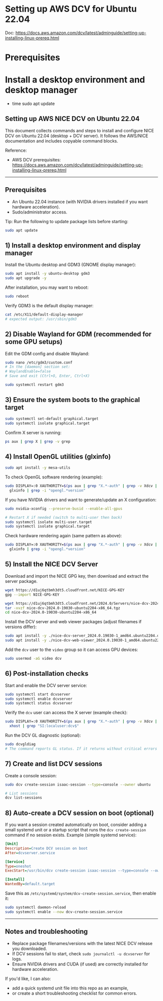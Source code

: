 # Setting up AWS DCV for Ubuntu 22.04
Doc: https://docs.aws.amazon.com/dcv/latest/adminguide/setting-up-installing-linux-prereq.html

# Prerequisites

# Install a desktop environment and desktop manager
- time sudo apt update
## Setting up AWS NICE DCV on Ubuntu 22.04

This document collects commands and steps to install and configure NICE DCV on Ubuntu 22.04 (desktop + DCV server). It follows the AWS/NICE documentation and includes copyable command blocks.

Reference:

- AWS DCV prerequisites: https://docs.aws.amazon.com/dcv/latest/adminguide/setting-up-installing-linux-prereq.html

---

## Prerequisites

- An Ubuntu 22.04 instance (with NVIDIA drivers installed if you want hardware acceleration).
- Sudo/administrator access.

Tip: Run the following to update package lists before starting:

```sh
sudo apt update
```

## 1) Install a desktop environment and display manager

Install the Ubuntu desktop and GDM3 (GNOME display manager):

```sh
sudo apt install -y ubuntu-desktop gdm3
sudo apt upgrade -y
```

After installation, you may want to reboot:

```sh
sudo reboot
```

Verify GDM3 is the default display manager:

```sh
cat /etc/X11/default-display-manager
# expected output: /usr/sbin/gdm3
```

## 2) Disable Wayland for GDM (recommended for some GPU setups)

Edit the GDM config and disable Wayland:

```sh
sudo nano /etc/gdm3/custom.conf
# In the [daemon] section set:
# WaylandEnable=false
# Save and exit (Ctrl+O, Enter, Ctrl+X)

sudo systemctl restart gdm3
```

## 3) Ensure the system boots to the graphical target

```sh
sudo systemctl set-default graphical.target
sudo systemctl isolate graphical.target
```

Confirm X server is running:

```sh
ps aux | grep X | grep -v grep
```

## 4) Install OpenGL utilities (glxinfo)

```sh
sudo apt install -y mesa-utils
```

To check OpenGL software rendering (example):

```sh
sudo DISPLAY=:0 XAUTHORITY=$(ps aux | grep "X.*-auth" | grep -v Xdcv | grep -v grep | sed -n 's/.*-auth \([^ ]\+\).*/\1/p') \ 
  glxinfo | grep -i "opengl.*version"
```

If you have NVIDIA drivers and want to generate/update an X configuration:

```sh
sudo nvidia-xconfig --preserve-busid --enable-all-gpus

# Restart X if needed (switch to multi-user then back)
sudo systemctl isolate multi-user.target
sudo systemctl isolate graphical.target
```

Check hardware rendering again (same pattern as above):

```sh
sudo DISPLAY=:0 XAUTHORITY=$(ps aux | grep "X.*-auth" | grep -v Xdcv | grep -v grep | sed -n 's/.*-auth \([^ ]\+\).*/\1/p') \ 
  glxinfo | grep -i "opengl.*version"
```

## 5) Install the NICE DCV Server

Download and import the NICE GPG key, then download and extract the server package.

```sh
wget https://d1uj6qtbmh3dt5.cloudfront.net/NICE-GPG-KEY
gpg --import NICE-GPG-KEY

wget https://d1uj6qtbmh3dt5.cloudfront.net/2024.0/Servers/nice-dcv-2024.0-19030-ubuntu2204-x86_64.tgz
tar -xvzf nice-dcv-2024.0-19030-ubuntu2204-x86_64.tgz
cd nice-dcv-2024.0-19030-ubuntu2204-x86_64
```

Install the DCV server and web viewer packages (adjust filenames if versions differ):

```sh
sudo apt install -y ./nice-dcv-server_2024.0.19030-1_amd64.ubuntu2204.deb
sudo apt install -y ./nice-dcv-web-viewer_2024.0.19030-1_amd64.ubuntu2204.deb
```

Add the `dcv` user to the `video` group so it can access GPU devices:

```sh
sudo usermod -aG video dcv
```

## 6) Post-installation checks

Start and enable the DCV server service:

```sh
sudo systemctl start dcvserver
sudo systemctl enable dcvserver
sudo systemctl status dcvserver
```

Verify the `dcv` user can access the X server (example check):

```sh
sudo DISPLAY=:0 XAUTHORITY=$(ps aux | grep "X.*-auth" | grep -v Xdcv | grep -v grep | sed -n 's/.*-auth \([^ ]\+\).*/\1/p') \ 
  xhost | grep "SI:localuser:dcv$"
```

Run the DCV GL diagnostic (optional):

```sh
sudo dcvgldiag
# The command reports GL status. If it returns without critical errors you can proceed.
```

## 7) Create and list DCV sessions

Create a console session:

```sh
sudo dcv create-session isaac-session --type=console --owner ubuntu

# List sessions
dcv list-sessions
```

## 8) Auto-create a DCV session on boot (optional)

If you want a session created automatically on boot, consider adding a small systemd unit or a startup script that runs the `dcv create-session` command if no session exists. Example (simple systemd service):

```ini
[Unit]
Description=Create DCV session on boot
After=dcvserver.service

[Service]
Type=oneshot
ExecStart=/usr/bin/dcv create-session isaac-session --type=console --owner ubuntu || true

[Install]
WantedBy=default.target
```

Save this as `/etc/systemd/system/dcv-create-session.service`, then enable it:

```sh
sudo systemctl daemon-reload
sudo systemctl enable --now dcv-create-session.service
```

---

## Notes and troubleshooting

- Replace package filenames/versions with the latest NICE DCV release you downloaded.
- If DCV sessions fail to start, check `sudo journalctl -u dcvserver` for logs.
- Ensure NVIDIA drivers and CUDA (if used) are correctly installed for hardware acceleration.

If you'd like, I can also:

- add a quick systemd unit file into this repo as an example,
- or create a short troubleshooting checklist for common errors.








